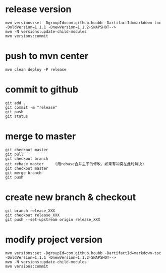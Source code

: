 # release version
```
mvn versions:set -DgroupId=com.github.houbb -DartifactId=markdown-toc -DoldVersion=1.1.1 -DnewVersion=1.1.2-SNAPSHOT-->
mvn -N versions:update-child-modules
mvn versions:commit
```

# push to mvn center

```
mvn clean deploy -P release
```

# commit to github

```
git add .
git commit -m "release"
git push
git status
```

# merge to master

```
git checkout master
git pull
git checkout branch
git rebase master     (用rebase合并主干的修改，如果有冲突在此时解决)
git checkout master
git merge branch
git push
```

# create new branch & checkout 

```
git branch release_XXX
git checkout release_XXX
git push --set-upstream origin release_XXX

```

# modify project version

```
mvn versions:set -DgroupId=com.github.houbb -DartifactId=markdown-toc -DoldVersion=1.1.1 -DnewVersion=1.1.2-SNAPSHOT-->
mvn -N versions:update-child-modules
mvn versions:commit
```

